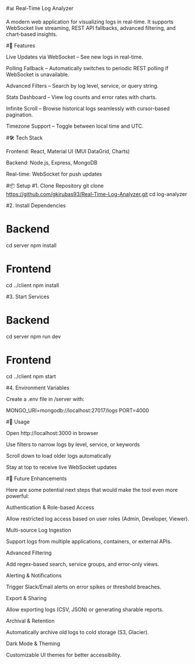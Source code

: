#📊 Real-Time Log Analyzer

A modern web application for visualizing logs in real-time. It supports WebSocket live streaming, REST API fallbacks, advanced filtering, and chart-based insights.

#🚀 Features

Live Updates via WebSocket – See new logs in real-time.

Polling Fallback – Automatically switches to periodic REST polling if WebSocket is unavailable.

Advanced Filters – Search by log level, service, or query string.

Stats Dashboard – View log counts and error rates with charts.

Infinite Scroll – Browse historical logs seamlessly with cursor-based pagination.

Timezone Support – Toggle between local time and UTC.

#🛠️ Tech Stack

Frontend: React, Material UI (MUI DataGrid, Charts)

Backend: Node.js, Express, MongoDB

Real-time: WebSocket for push updates

#📦 Setup
#1. Clone Repository
git clone https://github.com/gkirubas93/Real-Time-Log-Analyzer.git
cd log-analyzer

#2. Install Dependencies
# Backend
cd server
npm install

# Frontend
cd ../client
npm install

#3. Start Services
# Backend
cd server
npm run dev

# Frontend
cd ../client
npm start

#4. Environment Variables

Create a .env file in /server with:

MONGO_URI=mongodb://localhost:27017/logs
PORT=4000

#📖 Usage

Open http://localhost:3000 in browser

Use filters to narrow logs by level, service, or keywords

Scroll down to load older logs automatically

Stay at top to receive live WebSocket updates


#🔮 Future Enhancements

Here are some potential next steps that would make the tool even more powerful:

Authentication & Role-based Access

Allow restricted log access based on user roles (Admin, Developer, Viewer).

Multi-source Log Ingestion

Support logs from multiple applications, containers, or external APIs.

Advanced Filtering

Add regex-based search, service groups, and error-only views.

Alerting & Notifications

Trigger Slack/Email alerts on error spikes or threshold breaches.

Export & Sharing

Allow exporting logs (CSV, JSON) or generating sharable reports.

Archival & Retention

Automatically archive old logs to cold storage (S3, Glacier).

Dark Mode & Theming

Customizable UI themes for better accessibility.
